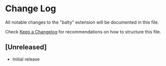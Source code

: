 # Change Log

All notable changes to the "balty" extension will be documented in this file.

Check [Keep a Changelog](http://keepachangelog.com/) for recommendations on how to structure this file.

## [Unreleased]

- Initial release